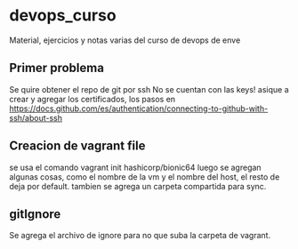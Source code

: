 # devops_curso
Material, ejercicios y notas varias del curso de devops de enve

## Primer problema
Se quire obtener el repo de git por ssh
No se cuentan con las keys! asique a crear y agregar los certificados, los pasos en https://docs.github.com/es/authentication/connecting-to-github-with-ssh/about-ssh

## Creacion de vagrant file
se usa el comando vagrant init hashicorp/bionic64
luego se agregan algunas cosas, como el nombre de la vm y el nombre del host, el resto de deja por default. tambien se agrega un carpeta compartida para sync.

## gitIgnore
Se agrega el archivo de ignore para no que suba la carpeta de vagrant.

